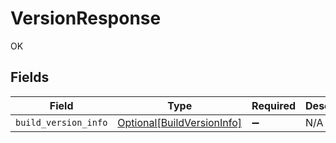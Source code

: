 # VersionResponse

OK


## Fields

| Field                                                                 | Type                                                                  | Required                                                              | Description                                                           |
| --------------------------------------------------------------------- | --------------------------------------------------------------------- | --------------------------------------------------------------------- | --------------------------------------------------------------------- |
| `build_version_info`                                                  | [Optional[BuildVersionInfo]](../../models/shared/buildversioninfo.md) | :heavy_minus_sign:                                                    | N/A                                                                   |